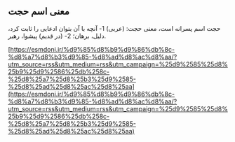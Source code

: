 ## معنی اسم حجت


حجت اسم پسرانه است، معنی حجت: (عربی) 1- آنچه با آن بتوان ادعایی را ثابت کرد، دلیل، برهان؛ 2- (در قدیم) پیشوا، رهبر.

[https://esmdoni.ir/%d9%85%d8%b9%d9%86%db%8c-%d8%a7%d8%b3%d9%85-%d8%ad%d8%ac%d8%aa/?utm_source=rss&utm_medium=rss&utm_campaign=%25d9%2585%25d8%25b9%25d9%2586%25db%258c-%25d8%25a7%25d8%25b3%25d9%2585-%25d8%25ad%25d8%25ac%25d8%25aa](https://esmdoni.ir/%d9%85%d8%b9%d9%86%db%8c-%d8%a7%d8%b3%d9%85-%d8%ad%d8%ac%d8%aa/?utm_source=rss&utm_medium=rss&utm_campaign=%25d9%2585%25d8%25b9%25d9%2586%25db%258c-%25d8%25a7%25d8%25b3%25d9%2585-%25d8%25ad%25d8%25ac%25d8%25aa) 